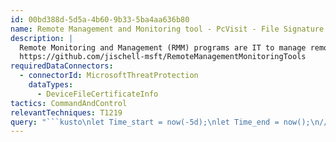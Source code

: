 ```yaml
---
id: 00bd388d-5d5a-4b60-9b33-5ba4aa636b80
name: Remote Management and Monitoring tool - PcVisit - File Signature
description: |
  Remote Monitoring and Management (RMM) programs are IT to manage remote endpoints. Attackers have begun to abuse these programs to persist or provide C2 channels.
  https://github.com/jischell-msft/RemoteManagementMonitoringTools
requiredDataConnectors:
  - connectorId: MicrosoftThreatProtection
    dataTypes:
      - DeviceFileCertificateInfo
tactics: CommandAndControl
relevantTechniques: T1219
query: "```kusto\nlet Time_start = now(-5d);\nlet Time_end = now();\n//\nDeviceFileCertificateInfo\n| where Timestamp between (Time_start..Time_end)\n| where Signer has 'pcvisit software ag'\n| summarize FirstSeen=min(Timestamp), LastSeen=max(Timestamp), \n    Report=make_set(ReportId), Count=count() by DeviceId, DeviceName\n```"
---
```


